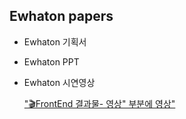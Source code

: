 
## Ewhaton papers
- Ewhaton 기획서

- Ewhaton PPT
  
- Ewhaton 시연영상
  
  ["🎬FrontEnd 결과물- 영상" 부분에 영상"](https://github.com/Ewha-thon-Melting-Pot/EwhaSinmungo-Front)

